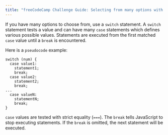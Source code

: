 ```yaml
---
title: "freeCodeCamp Challenge Guide: Selecting from many options with Switch Statements"
---
```


If you have many options to choose from, use a `switch` statement. A `switch` statement tests a value and can have many `case` statements which defines various possible values. Statements are executed from the first matched `case` value until a `break` is encountered.

Here is a `pseudocode` example:

    switch (num) {
      case value1:
        statement1;
        break;
      case value2:
        statement2;
        break;
    ...
      case valueN:
        statementN;
        break;
    }

`case` values are tested with strict equality (`===`). The `break` tells JavaScript to stop executing statements. If the `break` is omitted, the next statement will be executed.
